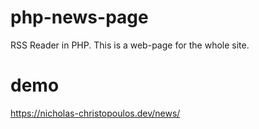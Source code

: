# php-news-page
RSS Reader in PHP. This is a web-page for the whole site.

# demo
https://nicholas-christopoulos.dev/news/
